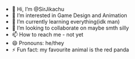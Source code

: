 - 👋 Hi, I’m @SirJikachu
- 👀 I’m interested in Game Design and Animation
- 🌱 I’m currently learning everything(idk man)
- 💞️ I’m looking to collaborate on maybe smth silly
- 📫 How to reach me - not yet
- 😄 Pronouns: he/they
- ⚡ Fun fact: my favourite animal is the red panda 

<!---
SirJikachu/SirJikachu is a ✨ special ✨ repository because its `README.md` (this file) appears on your GitHub profile.
You can click the Preview link to take a look at your changes.
--->
